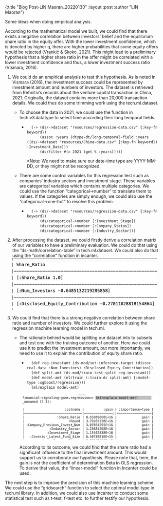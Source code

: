 {:title  "Blog Post-LIN Maoran_20220130"
 :layout :post
 :author "LIN Maoran"}

Some ideas when doing empirical analysis.

According to the mathematical model we built, we could find that there exists a negative correlation between investors’ belief and the equilibrium share ratio in the equity offer. With the lower investment confidence, which is denoted by higher q, there are higher probabilities that some equity offers would be rejected (Vrankić & Skoko, 2021). This might lead to a preliminary hypothesis that a higher share ratio in the offer might be correlated with a lower investment confidence and thus, a lower investment success ratio (Vismara, 2016).

1. We could do an empirical analysis to test this hypothesis. As is noted in Vismara (2016), the investment success could be represented by investment amount and numbers of investors. The dataset is retrieved from Refinitiv’s records about the venture capital transaction in China, 2021. Originally, the dataset contains more than 20,000 transaction details. We could thus do some trimming work using the tech.ml.dataset.

    + To choose the data in 2021, we could use the function in tech.v3.datatype to select time according their long temporal fields.
        - ```
            (-> (ds/->dataset "resources/regression-data.csv" {:key-fn keyword})
                (assoc :years (dtype-dt/long-temporal-field :years ((ds/->dataset "resources/China-data.csv" {:key-fn keyword}) :Investment_Date)))
                (ds/filter #(= 2021 (get % :years)))))
            ```
            *Note: We need to make sure our date-time type are YYYY-MM-DD, or they might not be recognized.
    
    + There are some control variables for this regression test such as companies’ industry sectors and investment stage. These variables are categorical variables which contains multiple categories. We could use the function “categorical->number” to translate them to values. If the categories are simply enough, we could also use the “categorical->one-hot” to resolve this problem.
        - ```
            (-> (ds/->dataset "resources/regression-data.csv" {:key-fn keyword})
                (ds/categorical->number [:Investment_Stage])
                (ds/categorical->number [:Company_Status])
                (ds/categorical->number [:Industry_Sector]))
            ```

2. After processing the dataset, we could firstly derive a correlation matrix of our variables to have a preliminary evaluation. We could do that using the “ds-math/correlation-table” in tech.ml.dataset. We could also do that using the “correlation” function in incanter.<br/>
![result](/posts/2022-01-30-Blog-Post-LIN-Maoran/1.jpg)

3. We could find that there is a strong negative correlation between share ratio and number of investors. We could further explore it using the regression machine learning model in tech.ml.

    + The rationale behind would be splitting our dataset into to subsets and test one with the training outcome of another. Here we could use it to predict the investment amount, but more importantly, we need to use it to explain the contribution of equity share ratio.

        - ```
            (def reg-investamt (ds-mod/set-inference-target (dissoc real-data :Num_Investors) :Disclosed_Equity_Contribution))
            (def split-amt (ds-mod/train-test-split reg-investamt))
            (def model-amt (ml/train (:train-ds split-amt) {:model-type :xgboost/regression}))
            (ml/explain model-amt)
            ```
        
        ![outcome](/posts/2022-01-30-Blog-Post-LIN-Maoran/2.jpg)

        According to its outcome, we could find that the share ratio had a significant influence to the final investment amount. This would support us to corroborate our hypothesis. Please note that, here, the gain is not the coefficient of determination Beta in OLS regression. To derive that value, the “linear-model” function in Incanter could be used.

The next step is to improve the precision of this machine learning scheme. We could use the “gridsearch” function to select the optimal model type in tech.ml library. In addition, we could also use Incanter to conduct some statistical test such as t-test, f-test etc. to further testify our hypothesis.